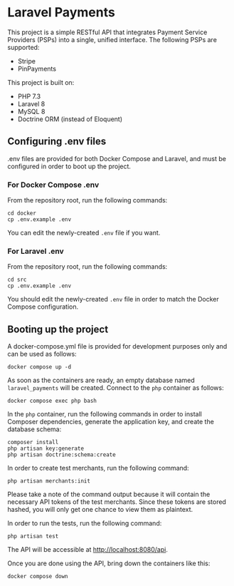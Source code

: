 # Laravel Payments

This project is a simple RESTful API that integrates Payment Service Providers (PSPs) into a single, unified interface.
The following PSPs are supported:

- Stripe
- PinPayments

This project is built on:

- PHP 7.3
- Laravel 8
- MySQL 8
- Doctrine ORM (instead of Eloquent)

## Configuring .env files

.env files are provided for both Docker Compose and Laravel, and must be
configured in order to boot up the project.

### For Docker Compose .env

From the repository root, run the following commands:

    cd docker
    cp .env.example .env

You can edit the newly-created `.env` file if you want.

### For Laravel .env

From the repository root, run the following commands:

    cd src
    cp .env.example .env

You should edit the newly-created `.env` file in order to match the Docker Compose
configuration.

## Booting up the project

A docker-compose.yml file is provided for development purposes only and can be used as follows:

    docker compose up -d

As soon as the containers are ready, an empty database named `laravel_payments` will be created.
Connect to the `php` container as follows:

    docker compose exec php bash

In the `php` container, run the following commands in order to install Composer dependencies, generate the
application key, and create the database schema:

    composer install
    php artisan key:generate
    php artisan doctrine:schema:create

In order to create test merchants, run the following command:

    php artisan merchants:init

Please take a note of the command output because it will contain the necessary API tokens of the test merchants.
Since these tokens are stored hashed, you will only get one chance to view them as plaintext.

In order to run the tests, run the following command:

    php artisan test

The API will be accessible at [http://localhost:8080/api](http://localhost:8080/api).

Once you are done using the API, bring down the containers like this:

    docker compose down

